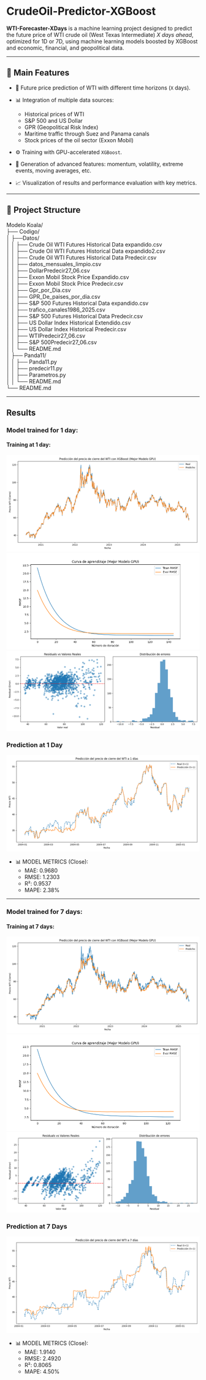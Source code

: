 # CrudeOil-Predictor-XGBoost

**WTI-Forecaster-XDays** is a machine learning project designed to predict the future price of WTI crude oil (West Texas Intermediate) *X days ahead*, optimized for 1D or 7D, using machine learning models boosted by XGBoost and economic, financial, and geopolitical data.

---

## 🚀 Main Features

- 🔮 Future price prediction of WTI with different time horizons (`X` days).
  
- 📊 Integration of multiple data sources:
  
  - Historical prices of WTI  
  - S&P 500 and US Dollar  
  - GPR (Geopolitical Risk Index)  
  - Maritime traffic through Suez and Panama canals  
  - Stock prices of the oil sector (Exxon Mobil)  
    
- ⚙️ Training with GPU-accelerated `XGBoost`.
  
- 🧠 Generation of advanced features: momentum, volatility, extreme events, moving averages, etc.
  
- 📈 Visualization of results and performance evaluation with key metrics.

---

## 📁 Project Structure

Modelo Koala/  
  ├── Codigo/  
  │ ├──Datos/  
  │ │  ├── Crude Oil WTI Futures Historical Data expandido.csv  
  │ │  ├── Crude Oil WTI Futures Historical Data expandido2.csv  
  │ │  ├── Crude Oil WTI Futures Historical Data Predecir.csv  
  │ │  ├── datos_mensuales_limpio.csv  
  │ │  ├── DollarPredecir27_06.csv   
  │ │  ├── Exxon Mobil Stock Price Expandido.csv  
  │ │  ├── Exxon Mobil Stock Price Predecir.csv  
  │ │  ├── Gpr_por_Dia.csv  
  │ │  ├── GPR_De_paises_por_dia.csv  
  │ │  ├── S&P 500 Futures Historical Data expandido.csv  
  │ │  ├── trafico_canales1986_2025.csv  
  │ │  ├── S&P 500 Futures Historical Data Predecir.csv  
  │ │  ├── US Dollar Index Historical Extendido.csv  
  │ │  ├── US Dollar Index Historical Predecir.csv  
  │ │  ├──  WTIPredecir27_06.csv  
  │ │  ├── S&P 500Predecir27_06.csv    
  │ │  └── README.md  
  │ ├── Panda11/  
  │ │  ├── Panda11.py    
  │ │  ├── predecir11.py  
  │ │  ├── Parametros.py  
  │ │  └── README.md  
  └── README.md  

---

## Results

### Model trained for 1 day:
#### Training at 1 day:
![Training1](/images/Train1.png)  
![Training2](/images/Train2.png)  
![Training3](/images/Train3.png)  

### Prediction at 1 Day
![Prediction1](/images/Predic1.png)  

- 📊 MODEL METRICS (Close):  
  - MAE:  0.9680  
  - RMSE: 1.2303  
  - R²:   0.9537  
  - MAPE: 2.38%  

---

### Model trained for 7 days:
#### Training at 7 days:
![Training4](/images/Train4.png)  
![Training5](/images/Train5.png)  
![Training6](/images/Train6.png)  

### Prediction at 7 Days
![Prediction2](/images/Predic2.png)  

- 📊 MODEL METRICS (Close):  
  - MAE:  1.9140  
  - RMSE: 2.4920  
  - R²:   0.8065  
  - MAPE: 4.50%  


